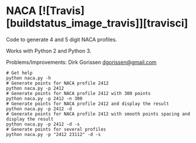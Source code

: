 NACA [![Travis][buildstatus_image_travis]][travisci]
====

Code to generate 4 and 5 digit NACA profiles. 

Works with Python 2 and Python 3.

Problems/Improvements: Dirk Gorissen <dgorissen@gmail.com>

    # Get help
    python naca.py -h
    # Generate points for NACA profile 2412
    python naca.py -p 2412
    # Generate points for NACA profile 2412 with 300 points
    python naca.py -p 2412 -n 300
    # Generate points for NACA profile 2412 and display the result
    python naca.py -p 2412 -d
    # Generate points for NACA profile 2412 with smooth points spacing and display the result
    python naca.py -p 2412 -d -s
    # Generate points for several profiles
    python naca.py -p "2412 23112" -d -s